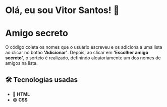 # Olá, eu sou Vitor Santos! 👋


# Amigo secreto

O código coleta os nomes que o usuário escreveu e os adiciona a uma lista ao clicar no botão **'Adicionar'**. Depois, ao clicar em **'Escolher amigo secreto'**, o sorteio é realizado, definindo aleatoriamente um dos nomes de amigos na lista.
## 🛠 Tecnologias usadas  
- 🔵 **HTML**  
- 🟣 **CSS**
